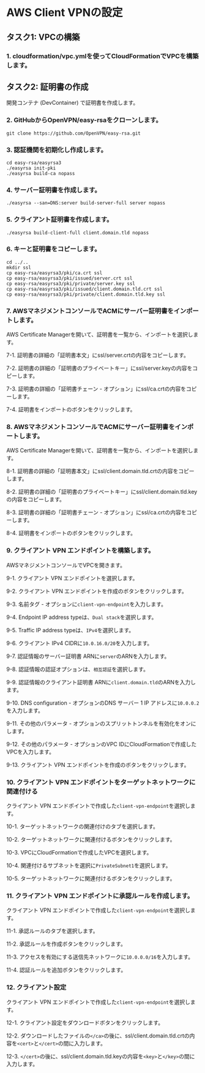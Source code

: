 AWS Client VPNの設定
===

## タスク1: VPCの構築

### 1. cloudformation/vpc.ymlを使ってCloudFormationでVPCを構築します。

## タスク2: 証明書の作成

開発コンテナ (DevContainer) で証明書を作成します。

### 2. GitHubからOpenVPN/easy-rsaをクローンします。

```
git clone https://github.com/OpenVPN/easy-rsa.git
```

### 3. 認証機関を初期化し作成します。

```
cd easy-rsa/easyrsa3
./easyrsa init-pki
./easyrsa build-ca nopass
```

### 4. サーバー証明書を作成します。

```
./easyrsa --san=DNS:server build-server-full server nopass
```

### 5. クライアント証明書を作成します。

```
./easyrsa build-client-full client.domain.tld nopass
```

### 6. キーと証明書をコピーします。

```
cd ../..
mkdir ssl
cp easy-rsa/easyrsa3/pki/ca.crt ssl
cp easy-rsa/easyrsa3/pki/issued/server.crt ssl
cp easy-rsa/easyrsa3/pki/private/server.key ssl
cp easy-rsa/easyrsa3/pki/issued/client.domain.tld.crt ssl
cp easy-rsa/easyrsa3/pki/private/client.domain.tld.key ssl
```

### 7. AWSマネジメントコンソールでACMにサーバー証明書をインポートします。

AWS Certificate Managerを開いて、証明書を一覧から、インポートを選択します。

7-1. 証明書の詳細の「証明書本文」にssl/server.crtの内容をコピーします。

7-2. 証明書の詳細の「証明書のプライベートキー」にssl/server.keyの内容をコピーします。

7-3. 証明書の詳細の「証明書チェーン - オプション」にssl/ca.crtの内容をコピーします。

7-4. 証明書をインポートのボタンをクリックします。

### 8. AWSマネジメントコンソールでACMにサーバー証明書をインポートします。

AWS Certificate Managerを開いて、証明書を一覧から、インポートを選択します。

8-1. 証明書の詳細の「証明書本文」にssl/client.domain.tld.crtの内容をコピーします。

8-2. 証明書の詳細の「証明書のプライベートキー」にssl/client.domain.tld.keyの内容をコピーします。

8-3. 証明書の詳細の「証明書チェーン - オプション」にssl/ca.crtの内容をコピーします。

8-4. 証明書をインポートのボタンをクリックします。

### 9. クライアント VPN エンドポイントを構築します。

AWSマネジメントコンソールでVPCを開きます。

9-1. クライアント VPN エンドポイントを選択します。

9-2. クライアント VPN エンドポイントを作成のボタンをクリックします。

9-3. 名前タグ - オプションに`client-vpn-endpoint`を入力します。

9-4. Endpoint IP address typeは、`Dual stack`を選択します。

9-5. Traffic IP address typeは、`IPv4`を選択します。

9-6. クライアント IPv4 CIDRに`10.0.16.0/20`を入力します。


9-7. 認証情報のサーバー証明書 ARNに`server`のARNを入力します。

9-8. 認証情報の認証オプションは、`相互認証`を選択します。

9-9. 認証情報のクライアント証明書 ARNに`client.domain.tld`のARNを入力します。


9-10. DNS configuration - オプションのDNS サーバー 1 IP アドレスに`10.0.0.2`を入力します。


9-11. その他のパラメータ - オプションのスプリットトンネルを有効化をオンにします。

9-12. その他のパラメータ - オプションのVPC IDにCloudFormationで作成したVPCを入力します。


9-13. クライアント VPN エンドポイントを作成のボタンをクリックします。

### 10. クライアント VPN エンドポイントをターゲットネットワークに関連付ける

クライアント VPN エンドポイントで作成した`client-vpn-endpoint`を選択します。

10-1. ターゲットネットワークの関連付けのタブを選択します。

10-2. ターゲットネットワークに関連付けるボタンをクリックします。

10-3. VPCにCloudFormationで作成したVPCを選択します。

10-4. 関連付けるサブネットを選択に`PrivateSubnet1`を選択します。

10-5. ターゲットネットワークに関連付けるボタンをクリックします。

### 11. クライアント VPN エンドポイントに承認ルールを作成します。

クライアント VPN エンドポイントで作成した`client-vpn-endpoint`を選択します。

11-1. 承認ルールのタブを選択します。

11-2. 承認ルールを作成ボタンをクリックします。

11-3. アクセスを有効にする送信先ネットワークに`10.0.0.0/16`を入力します。

11-4. 認証ルールを追加ボタンをクリックします。

### 12. クライアント設定

クライアント VPN エンドポイントで作成した`client-vpn-endpoint`を選択します。

12-1. クライアント設定をダウンロードボタンをクリックします。

12-2. ダウンロードしたファイルの`</ca>`の後に、ssl/client.domain.tld.crtの内容を`<cert>`と`</cert>`の間に入力します。

12-3. `</cert>`の後に、ssl/client.domain.tld.keyの内容を`<key>`と`</key>`の間に入力します。
